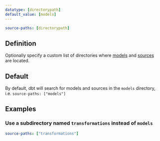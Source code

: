 ```yaml
---
datatype: [directorypath]
default_value: [models]
---
```

<File name='dbt_project.yml'>

```yml
source-paths: [directorypath]
```

</File>

## Definition
Optionally specify a custom list of directories where [models](building-models) and [sources](using-sources) are located.

## Default
By default, dbt will search for models and sources in the `models` directory, i.e. `source-paths: ["models"]`

## Examples
### Use a subdirectory named `transformations` instead of `models`

<File name='dbt_project.yml'>

```yml
source-paths: ["transformations"]
```

</File>
